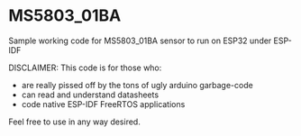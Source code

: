 # MS5803_01BA
Sample working code for MS5803_01BA sensor to run on ESP32 under ESP-IDF

DISCLAIMER: This code is for those who:
- are really pissed off by the tons of ugly arduino garbage-code
- can read and understand datasheets
- code native ESP-IDF FreeRTOS applications

Feel free to use in any way desired. 

